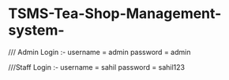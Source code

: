 # TSMS-Tea-Shop-Management-system-
///  Admin Login :- 
username = admin
password = admin

///Staff Login :-
username = sahil
password = sahil123

